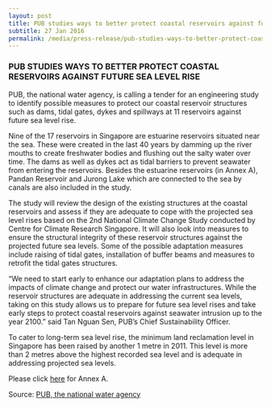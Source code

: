 ```yaml
---
layout: post
title: PUB studies ways to better protect coastal reservoirs against future sea level rise
subtitle: 27 Jan 2016
permalink: /media/press-release/pub-studies-ways-to-better-protect-coastal-reservoirs-against-future-sea-level-rise
---
```


### PUB STUDIES WAYS TO BETTER PROTECT COASTAL RESERVOIRS AGAINST FUTURE SEA LEVEL RISE

PUB, the national water agency, is calling a tender for an engineering study to identify possible measures to protect our coastal reservoir structures such as dams, tidal gates, dykes and spillways at 11 reservoirs against future sea level rise.
 
Nine of the 17 reservoirs in Singapore are estuarine reservoirs situated near the sea. These were created in the last 40 years by damming up the river mouths to create freshwater bodies and flushing out the salty water over time. The dams as well as dykes act as tidal barriers to prevent seawater from entering the reservoirs. Besides the estuarine reservoirs (in Annex A), Pandan Reservoir and Jurong Lake which are connected to the sea by canals are also included in the study. 
 
The study will review the design of the existing structures at the coastal reservoirs and assess if they are adequate to cope with the projected sea level rises based on the 2nd National Climate Change Study conducted by Centre for Climate Research Singapore. It will also look into measures to ensure the structural integrity of these reservoir structures against the projected future sea levels. Some of the possible adaptation measures include raising of tidal gates, installation of buffer beams and measures to retrofit the tidal gates structures.  
 
“We need to start early to enhance our adaptation plans to address the impacts of climate change and protect our water infrastructures. While the reservoir structures are adequate in addressing the current sea levels, taking on this study allows us to prepare for future sea level rises and take early steps to protect coastal reservoirs against seawater intrusion up to the year 2100.” said Tan Nguan Sen, PUB’s Chief Sustainability Officer.
 
To cater to long-term sea level rise, the minimum land reclamation level in Singapore has been raised by another 1 metre in 2011. This level is more than 2 metres above the highest recorded sea level and is adequate in addressing projected sea levels. 

Please click [<a href="/files/default-source/news-documents/20160127_pub_annex-a.pdf" target="_blank">here</a>](/files/default-source/news-documents/20160127_pub_annex-a.pdf) for Annex A.

Source: [<a href="https://www.pub.gov.sg/news/pressreleases/20160127" target="_blank">PUB, the national water agency</a>](https://www.pub.gov.sg/news/pressreleases/20160127)